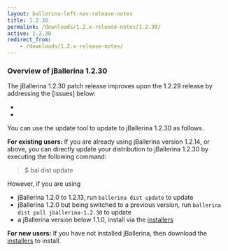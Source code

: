 ```yaml
---
layout: ballerina-left-nav-release-notes
title: 1.2.30
permalink: /downloads/1.2.x-release-notes/1.2.30/
active: 1.2.30
redirect_from:
    - /downloads/1.2.x-release-notes/
---
```


### Overview of jBallerina 1.2.30

The jBallerina 1.2.30 patch release improves upon the 1.2.29 release by addressing the [issues] below:
- []()
- []()

You can use the update tool to update to jBallerina 1.2.30 as follows.

**For existing users:**
If you are already using jBallerina version 1.2.14, or above, you can directly update your distribution to jBallerina 1.2.30 by executing the following command:

> $ bal dist update

However, if you are using

- jBallerina 1.2.0 to 1.2.13, run `ballerina dist update` to update
- jBallerina 1.2.0 but being switched to a previous version, run `ballerina dist pull jballerina-1.2.30` to update
- a jBallerina version below 1.1.0, install via the [installers](https://ballerina.io/downloads/)

**For new users:**
If you have not installed jBallerina, then download the [installers](https://ballerina.io/downloads/) to install.

<style>.cGitButtonContainer, .cBallerinaTocContainer {display:none;}</style>



